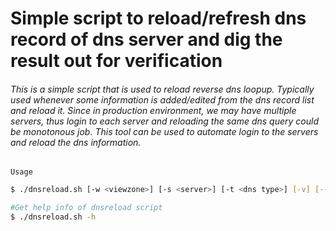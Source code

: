 # Simple script to reload/refresh dns record of dns server and dig the result out for verification

###### This is a simple script that is used to reload reverse dns loopup. Typically used whenever some information is added/edited from the dns record list and reload it. Since in production environment, we may have multiple servers, thus login  to each server and reloading the same dns query could be monotonous job. This tool can be used to automate login to the servers and reload the dns information.

`Usage`

```Bash
$ ./dnsreload.sh [-w <viewzone>] [-s <server>] [-t <dns type>] [-v] [--debug] host

#Get help info of dnsreload script
$ ./dnsreload.sh -h
```